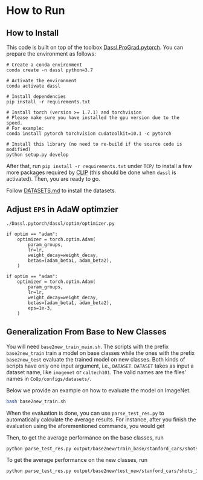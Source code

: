 # How to Run

## How to Install
This code is built on top of the toolbox [Dassl.ProGrad.pytorch](https://github.com/BeierZhu/Prompt-align/tree/main/Dassl.ProGrad.pytorch). You can prepare the environment as follows:

```
# Create a conda environment
conda create -n dassl python=3.7

# Activate the environment
conda activate dassl

# Install dependencies
pip install -r requirements.txt

# Install torch (version >= 1.7.1) and torchvision
# Please make sure you have installed the gpu version due to the speed.
# For example:
conda install pytorch torchvision cudatoolkit=10.1 -c pytorch

# Install this library (no need to re-build if the source code is modified)
python setup.py develop
```

After that, run `pip install -r requirements.txt` under `TCP/` to install a few more packages required by [CLIP](https://github.com/openai/CLIP) (this should be done when `dassl` is activated). Then, you are ready to go.

Follow [DATASETS.md](DATASETS.md) to install the datasets.

## Adjust `EPS` in AdaW optimzier
```
./Dassl.pytorch/dassl/optim/optimizer.py

if optim == "adam":
    optimizer = torch.optim.Adam(
        param_groups,
        lr=lr,
        weight_decay=weight_decay,
        betas=(adam_beta1, adam_beta2),
    )

if optim == "adam":
    optimizer = torch.optim.Adam(
        param_groups,
        lr=lr,
        weight_decay=weight_decay,
        betas=(adam_beta1, adam_beta2),
        eps=1e-3,
    )
```




## Generalization From Base to New Classes

You will need `base2new_train_main.sh`. The scripts with the prefix `base2new_train` train a model on base classes while the ones with the prefix `base2new_test` evaluate the trained model on new classes. Both kinds of scripts have only one input argument, i.e., `DATASET`. `DATASET` takes as input a dataset name, like `imagenet` or `caltech101`. The valid names are the files' names in `CoOp/configs/datasets/`.

Below we provide an example on how to evaluate the model on ImageNet.

```bash
bash base2new_train.sh
```

When the evaluation is done, you can use `parse_test_res.py` to automatically calculate the average results. For instance, after you finish the evaluation using the aforementioned commands, you would get


Then, to get the average performance on the base classes, run

```bash
python parse_test_res.py output/base2new/train_base/stanford_cars/shots_16/CoCoOp/rn50_ep100
```

To get the average performance on the new classes, run

```bash
python parse_test_res.py output/base2new/test_new/stanford_cars/shots_16/CoCoOp/rn50_ep100 --test-log
```

